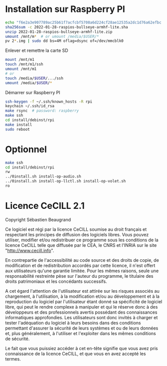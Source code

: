 # Installation sur Raspberry PI
```sh
echo "f6e2a3e907789ac25b61f7acfcbf5708a6d224cf28ae12535a2dc1d76a62efbc 2022-01-28-raspios-bullseye-armhf-lite.zip" >2022-01-28-raspios-bullseye-armhf-lite.sha
sha256sum -c 2022-01-28-raspios-bullseye-armhf-lite.sha
unzip 2022-01-28-raspios-bullseye-armhf-lite.zip
umount /mnt/m*  # or umount /media/$USER/*
pv 2*.img | sudo dd bs=4M oflag=dsync of=/dev/mmcblk0
```
Enlever et remettre la carte SD
```sh
mount /mnt/m1
touch /mnt/m1/ssh
umount /mnt/m1
# or
touch /media/$USER/.../ssh
umount /media/$USER/*
```
Démarrer sur Raspberry PI
```sh
ssh-keygen -f ~/.ssh/known_hosts -R rpi
keychain ~/.ssh/id_rsa
make rsync  # password: raspberry
make ssh
cd install/debinst/rpi
make install
sudo reboot
```

# Optionnel
```sh
make ssh
cd install/debinst/rpi
rw
../0install.sh install-op-audio.sh
../0install.sh install-op-llctl.sh install-op-volet.sh
ro
```

# Licence CeCILL 2.1

Copyright Sébastien Beaugrand

Ce logiciel est régi par la licence CeCILL soumise au droit français et
respectant les principes de diffusion des logiciels libres. Vous pouvez
utiliser, modifier et/ou redistribuer ce programme sous les conditions
de la licence CeCILL telle que diffusée par le CEA, le CNRS et l'INRIA
sur le site "http://www.cecill.info".

En contrepartie de l'accessibilité au code source et des droits de copie,
de modification et de redistribution accordés par cette licence, il n'est
offert aux utilisateurs qu'une garantie limitée. Pour les mêmes raisons,
seule une responsabilité restreinte pèse sur l'auteur du programme, le
titulaire des droits patrimoniaux et les concédants successifs.

A cet égard l'attention de l'utilisateur est attirée sur les risques
associés au chargement, à l'utilisation, à la modification et/ou au
développement et à la reproduction du logiciel par l'utilisateur étant
donné sa spécificité de logiciel libre, qui peut le rendre complexe à
manipuler et qui le réserve donc à des développeurs et des professionnels
avertis possédant des connaissances informatiques approfondies. Les
utilisateurs sont donc invités à charger et tester l'adéquation du
logiciel à leurs besoins dans des conditions permettant d'assurer la
sécurité de leurs systèmes et ou de leurs données et, plus généralement,
à l'utiliser et l'exploiter dans les mêmes conditions de sécurité.

Le fait que vous puissiez accéder à cet en-tête signifie que vous avez
pris connaissance de la licence CeCILL, et que vous en avez accepté les
termes.
